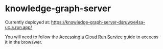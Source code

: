 # knowledge-graph-server

Currently deployed at: https://knowledge-graph-server-dsruwxe4sa-uc.a.run.app/

You will need to follow the [Accessing a Cloud Run Service](https://sites.google.com/homex.com/docs/engineering/gcp-authentication) guide to acceess it in the browswer.
